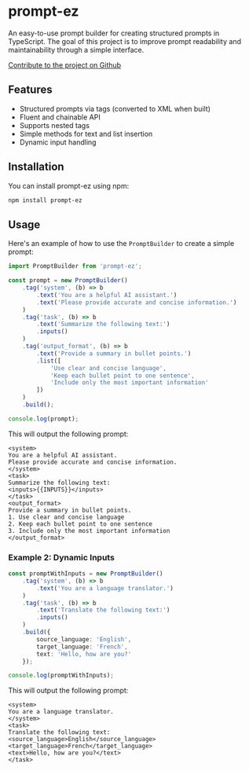 # prompt-ez

An easy-to-use prompt builder for creating structured prompts in TypeScript.
The goal of this project is to improve prompt readability and maintainability through a simple interface.

[Contribute to the project on Github](https://github.com/DreamLoom-AI/prompt-ez)

## Features

- Structured prompts via tags (converted to XML when built)
- Fluent and chainable API
- Supports nested tags
- Simple methods for text and list insertion
- Dynamic input handling

## Installation

You can install prompt-ez using npm:

```bash
npm install prompt-ez
```

## Usage

Here's an example of how to use the `PromptBuilder` to create a simple prompt:

```typescript
import PromptBuilder from 'prompt-ez';

const prompt = new PromptBuilder()
    .tag('system', (b) => b
        .text('You are a helpful AI assistant.')
        .text('Please provide accurate and concise information.')
    )
    .tag('task', (b) => b
        .text('Summarize the following text:')
        .inputs()
    )
    .tag('output_format', (b) => b
        .text('Provide a summary in bullet points.')
        .list([
            'Use clear and concise language',
            'Keep each bullet point to one sentence',
            'Include only the most important information'
        ])
    )
    .build();

console.log(prompt);
```

This will output the following prompt:

```
<system>
You are a helpful AI assistant.
Please provide accurate and concise information.
</system>
<task>
Summarize the following text:
<inputs>{{INPUTS}}</inputs>
</task>
<output_format>
Provide a summary in bullet points.
1. Use clear and concise language
2. Keep each bullet point to one sentence
3. Include only the most important information
</output_format>
```

### Example 2: Dynamic Inputs

```typescript
const promptWithInputs = new PromptBuilder()
    .tag('system', (b) => b
        .text('You are a language translator.')
    )
    .tag('task', (b) => b
        .text('Translate the following text:')
        .inputs()
    )
    .build({
        source_language: 'English',
        target_language: 'French',
        text: 'Hello, how are you?'
    });

console.log(promptWithInputs);
```

This will output the following prompt:

```
<system>
You are a language translator.
</system>
<task>
Translate the following text:
<source_language>English</source_language>
<target_language>French</target_language>
<text>Hello, how are you?</text>
</task>
```